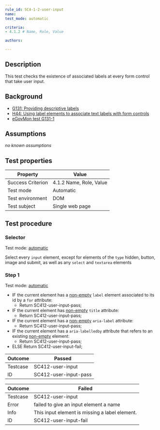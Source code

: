 ```yaml
---
rule_id: SC4-1-2-user-input
name: 
test_mode: automatic

criteria:
- 4.1.2 # Name, Role, Value

authors:

---
```


## Description

This test checks the existence of associated labels at every form control that take user input.

## Background

- [G131: Providing descriptive labels](http://www.w3.org/TR/2014/NOTE-WCAG20-TECHS-20140311/G131)
- [H44: Using label elements to associate text labels with form controls](http://www.w3.org/TR/2014/NOTE-WCAG20-TECHS-20140311/H44.html)
- [eGovMon test G131-1](http://wiki.egovmon.no/wiki/SC3.3.2#ID:_G131-1)

## Assumptions

*no known assumptions*

## Test properties

| Property          | Value
|-------------------|----
| Success Criterion | 4.1.2 Name, Role, Value
| Test mode         | Automatic
| Test environment  | DOM
| Test subject      | Single web page

## Test procedure

### Selector

Test mode: [automatic][AUTO]

Select every `input` element, except for elements of the `type` hidden, button, image and submit, as well as any `select` and `textarea` elements

### Step 1

Test mode: [automatic][AUTO]

- IF the current element has a [non-empty][NEMPTY] `label` element associated to its id by a `for` attribute:
  - Return SC412-user-input-pass;
- IF the current element has [non-empty][NEMPTY] `title` attribute:
  - Return SC412-user-input-pass;
- IF the current element has a [non-empty][NEMPTY] `aria-label` attribute:
  - Return SC412-user-input-pass;
- IF the current element has a `aria-labelledby` attribute that refers to an existing [non-empty][NEMPTY] element:
  - Return SC412-user-input-pass;
- ELSE Return SC412-user-input-fail;

| Outcome  | Passed
|----------|-----
| Testcase | SC412-user-input
| ID       | SC412-user-input-pass

| Outcome  | Failed
|----------|-----
| Testcase | SC412-user-input
| Error    | failed to give an input element a name
| Info     | This input element is missing a label element.
| ID       | SC412-user-input-fail

[AUTO]: ../pages/test-modes.html#automatic
[MANUAL]: ../pages/test-modes.html#manual
[NEMPTY]: ../pages/algorihms/none-empty.html